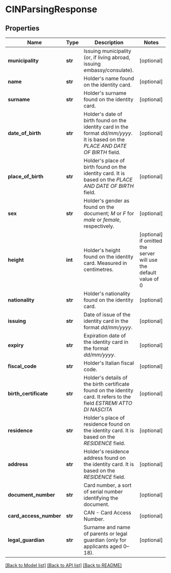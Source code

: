 # CINParsingResponse


## Properties
Name | Type | Description | Notes
------------ | ------------- | ------------- | -------------
**municipality** | **str** | Issuing municipality (or, if living abroad, issuing embassy/consulate). | [optional] 
**name** | **str** | Holder&#39;s name found on the identity card. | [optional] 
**surname** | **str** | Holder&#39;s surname found on the identity card. | [optional] 
**date_of_birth** | **str** | Holder&#39;s date of birth found on the identity card in the format *dd/mm/yyyy*. It is based on the *PLACE AND DATE OF BIRTH* field. | [optional] 
**place_of_birth** | **str** | Holder&#39;s place of birth found on the identity card. It is based on the *PLACE AND DATE OF BIRTH* field. | [optional] 
**sex** | **str** | Holder&#39;s gender as found on the document; *M* or *F* for *male* or *female*, respectively. | [optional] 
**height** | **int** | Holder&#39;s height found on the identity card. Measured in centimetres. | [optional]  if omitted the server will use the default value of 0
**nationality** | **str** | Holder&#39;s nationality found on the identity card. | [optional] 
**issuing** | **str** | Date of issue of the identity card in the format *dd/mm/yyyy*. | [optional] 
**expiry** | **str** | Expiration date of the identity card in the format *dd/mm/yyyy*. | [optional] 
**fiscal_code** | **str** | Holder&#39;s Italian fiscal code. | [optional] 
**birth_certificate** | **str** | Holder&#39;s details of the birth certificate found on the identity card. It refers to the field *ESTREMI ATTO DI NASCITA* | [optional] 
**residence** | **str** | Holder&#39;s place of residence found on the identity card. It is based on the *RESIDENCE* field. | [optional] 
**address** | **str** | Holder&#39;s residence address found on the identity card. It is based on the *RESIDENCE* field. | [optional] 
**document_number** | **str** | Card number, a sort of serial number identifying the document. | [optional] 
**card_access_number** | **str** | CAN - Card Access Number. | [optional] 
**legal_guardian** | **str** | Surname and name of parents or legal guardian (only for applicants aged 0–18). | [optional] 

[[Back to Model list]](../README.md#documentation-for-models) [[Back to API list]](../README.md#documentation-for-api-endpoints) [[Back to README]](../README.md)


